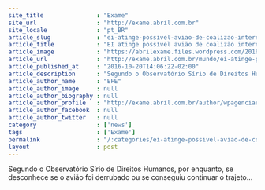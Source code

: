 ```yaml
---
site_title               : "Exame"
site_url                 : "http://exame.abril.com.br"
site_locale              : "pt_BR"
article_slug             : "ei-atinge-possivel-aviao-de-coalizao-internacional-na-siria"
article_title            : "EI atinge possível avião de coalizão internacional na Síria"
article_image            : "https://abrilexame.files.wordpress.com/2016/09/size_960_16_9_2014-07-16t074004z_1650020507_gm1ea7g17ci01_rtrmadp_3_palestinians-israel1.jpg?quality=70&strip=all&w=960"
article_url              : "http://exame.abril.com.br/mundo/ei-atinge-possivel-aviao-de-coalizao-internacional-na-siria/"
article_published_at     : "2016-10-20T14:06:22-02:00"
article_description      : "Segundo o Observatório Sírio de Direitos Humanos, por enquanto, se desconhece se o avião foi derrubado ou se conseguiu continuar o trajeto..."
article_author_name      : "EFE"
article_author_image     : null
article_author_biography : null
article_author_profile   : "http://exame.abril.com.br/author/wpagenciaefe/"
article_author_facebook  : null
article_author_twitter   : null
category                 : ['news']
tags                     : ['Exame']
permalink                : "/:categories/ei-atinge-possivel-aviao-de-coalizao-internacional-na-siria/"
layout                   : post
---
```


Segundo o Observatório Sírio de Direitos Humanos, por enquanto, se desconhece se o avião foi derrubado ou se conseguiu continuar o trajeto...
